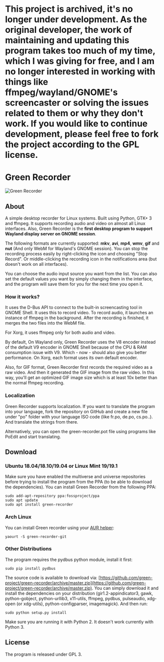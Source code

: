 # This project is archived, it's no longer under development. As the original developer, the work of maintaining and updating this program takes too much of my time, which I was giving for free, and I am no longer interested in working with things like ffmpeg/wayland/GNOME's screencaster or solving the issues related to them or why they don't work. If you would like to continue development, please feel free to fork the project according to the GPL license.

# Green Recorder

![Green Recorder](https://i.ibb.co/b1831W0/Screenshot-from-2019-03-21-12-21-02.png)

## About

A simple desktop recorder for Linux systems. Built using Python, GTK+ 3 and ffmpeg. It supports recording audio and video on almost all Linux interfaces. Also, Green Recorder is the **first desktop program to support Wayland display server on GNOME session**.

The following formats are currently supported: **mkv**, **avi**, **mp4**, **wmv**, **gif** and **nut** (And only WebM for Wayland's GNOME session). You can stop the recording process easily by right-clicking the icon and choosing "Stop Record". Or middle-clicking the recording icon in the notifications area (but doesn't work on all interfaces).

You can choose the audio input source you want from the list. You can also set the default values you want by simply changing them in the interface, and the program will save them for you for the next time you open it.

### How it works?

It uses the D-Bus API to connect to the built-in screencasting tool in GNOME Shell. It uses this to record video. To record audio, it launches an instance of ffmpeg in the background. After the recording is finished, it merges the two files into the WebM file.

For Xorg, it uses ffmpeg only for both audio and video.

By default, On Wayland only, Green Recorder uses the V8 encoder instead of the default V9 encoder in GNOME Shell because of the CPU & RAM consumption issue with V9. Which - now - should also give you better performance. On Xorg, each format uses its own default encoder.

Also, for GIF format, Green Recorder first records the required video as a raw video. And then it generated the GIF image from the raw video. In this way, you'll get an optimized GIF image size which is at least 10x better than the normal ffmpeg recording.

### Localization

Green Recorder supports localization. If you want to translate the program into your language, fork the repository on GitHub and create a new file under "po" folder with your language ISO code (like fr.po, de.po, cs.po..). And translate the strings from there.

Alternatively, you can open the green-recorder.pot file using programs like PoEdit and start translating.

## Download

### Ubuntu 18.04/18.10/19.04 or Linux Mint 19/19.1

Make sure you have enabled the multiverse and universe repositories before trying to install the program from the PPA (to be able to download the dependencies). You can install Green Recorder from the following PPA:

    sudo add-apt-repository ppa:fossproject/ppa
    sudo apt update
    sudo apt install green-recorder

### Arch Linux

You can install Green recorder using your [AUR helper](https://wiki.archlinux.org/index.php/AUR_helpers):

    yaourt -S green-recorder-git

### Other Distributions

The program requires the pydbus python module, install it first:

    sudo pip install pydbus
    
The source code is available to download via: [https://github.com/green-project/green-recorder/archive/master.zip](https://github.com/green-project/green-recorder/archive/master.zip). You can simply download it and install the dependencies on your distribution (gir1.2-appindicator3, gawk, python-gobject, python-urllib3, x11-utils, ffmpeg, pydbus, pulseaudio, xdg-open (or xdg-utils), python-configparser, imagemagick). And then run: 

    sudo python setup.py install

Make sure you are running it with Python 2. It doesn't work currently with Python 3.
    
## License

The program is released under GPL 3.
